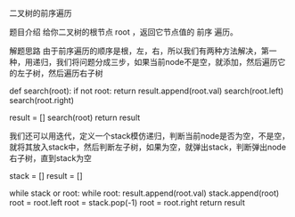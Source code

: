 二叉树的前序遍历

题目介绍
给你二叉树的根节点 root ，返回它节点值的 前序 遍历。

解题思路
由于前序遍历的顺序是根，左，右，所以我们有两种方法解决，第一种，用递归，我们将问题分成三步，如果当前node不是空，就添加，然后遍历它的左子树，然后遍历右子树

def search(root):
	if not root:
		return
	result.append(root.val)
	search(root.left)
	search(root.right)
	
result = []
search(root)
return result

我们还可以用迭代，定义一个stack模仿递归，判断当前node是否为空，不是空，就将其放入stack中，然后判断左子树，如果为空，就弹出stack，判断弹出node右子树，直到stack为空

stack = []
result = []

while stack or root:
	while root:
		result.append(root.val)
		stack.append(root)
		root = root.left
	root = stack.pop(-1)
	root = root.right
return result

